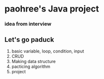 # paohree's Java project
### idea from interview
Let's go paduck
---
1. basic
variable, loop, condition, input
2. CRUD
3. Making data structure
4. pacticing algorithm
5. project
